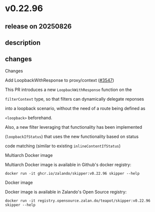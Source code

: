 # v0.22.96

## release on 20250826
## description
## changes
Changes

Add LoopbackWithResponse to proxy/context (<a class="issue-link js-issue-link" data-error-text="Failed to load title" data-id="3208370424" data-permission-text="Title is private" data-url="https://github.com/zalando/skipper/issues/3547" data-hovercard-type="pull_request" data-hovercard-url="/zalando/skipper/pull/3547/hovercard" href="https://github.com/zalando/skipper/pull/3547">#3547</a>)

This PR introduces a new <code>LoopbackWithResponse</code> function on the  

<code>filterContext</code> type, so that filters can dynamically delegate reponses  

into a loopback scenario, without the need of a route being defined as  

<code>&lt;loopback&gt;</code> beforehand.

Also, a new filter leveraging that functionality has been implemented  

(<code>loopbackIfStatus</code>) that uses the new functionality based on status  

code matching (similar to existing <code>inlineContentIfStatus</code>)

Multiarch Docker image

Multiarch Docker image is available in Github's docker registry:

    docker run -it ghcr.io/zalando/skipper:v0.22.96 skipper --help

Docker image

Docker image is available in Zalando's Open Source registry:

    docker run -it registry.opensource.zalan.do/teapot/skipper:v0.22.96 skipper --help


